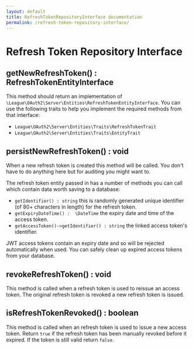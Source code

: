 ```yaml
---
layout: default
title: RefreshTokenRepositoryInterface documentation
permalink: /refresh-token-repository-interface/
---
```


# Refresh Token Repository Interface

## getNewRefreshToken() : RefreshTokenEntityInterface

This method should return an implementation of `\League\OAuth2\Server\Entities\RefreshTokenEntityInterface`. You can use the following traits to help you implement the required methods from that interface:

* `League\OAuth2\Server\Entities\Traits\RefreshTokenTrait`
* `League\OAuth2\Server\Entities\Traits\EntityTrait`

## persistNewRefreshToken() : void

When a new refresh token is created this method will be called. You don't have to do anything here but for auditing you might want to.

The refresh token entity passed in has a number of methods you can call which contain data worth saving to a database:

* `getIdentifier() : string` this is randomly generated unique identifier (of 80+ characters in length) for the refresh token.
* `getExpiryDateTime() :  \DateTime` the expiry date and time of the access token.
* `getAccessToken()->getIdentifier() : string` the linked access token's identifier.

JWT access tokens contain an expiry date and so will be rejected automatically when used. You can safely clean up expired access tokens from your database.

## revokeRefreshToken() : void

This method is called when a refresh token is used to reissue an access token. The original refresh token is revoked a new refresh token is issued.

## isRefreshTokenRevoked() : boolean

This method is called when an refresh token is used to issue a new access token. Return `true` if the refresh token has been manually revoked before it expired. If the token is still valid return `false`.